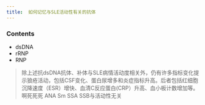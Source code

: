 ```yaml
---
title:  如何记忆与SLE活动性有关的抗体
--- 
```


### Contents
- dsDNA
- rRNP
- RNP

>除上述抗dsDNA抗体、补体与SLE病情活动度相关外，仍有许多指标变化提示狼疮活动，包括CSF变化、蛋白尿增多和炎症指标升高。后者包括红细胞沉降速度（ESR）增快、血清C反应蛋白(CRP）升高、血小板计数增加等。
>啊死死死 ANA Sm SSA SSB与活动性无关
